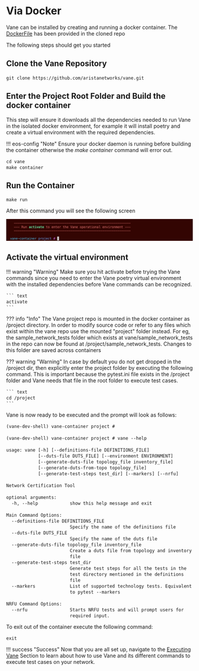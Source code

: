 # Via Docker

Vane can be installed by creating and running a docker container.
The [DockerFile](https://github.com/aristanetworks/vane/blob/develop/Dockerfile)
has been provided in the cloned repo

The following steps should get you started

## Clone the Vane Repository

``` text
git clone https://github.com/aristanetworks/vane.git
```

## Enter the Project Root Folder and Build the docker container

This step will ensure it downloads all the dependencies needed to
run Vane in the isolated docker environment, for example it will install
poetry and create a virtual environment with the required dependencies.

!!! eos-config "Note"
    Ensure your docker daemon is running before building the container
    otherwise the *make container* command will error out.

``` text
cd vane
make container
```

## Run the Container

``` text
make run
```

After this command you will see the following screen

![Screenshot](../images/activate_vane.png)

## Activate the virtual environment

!!! warning "Warning"
    Make sure you hit activate before trying the Vane commands
    since you need to enter the Vane poetry virtual environment
    with the installed dependencies before Vane commands can be recognized.

    ``` text
    activate
    ```

??? info "Info"
    The Vane project repo is mounted in the docker container as /project directory.
    In order to modify source code or refer to any files which exist within the
    vane repo use the mounted "project" folder instead.
    For eg, the sample_network_tests folder which exists at vane/sample_network_tests
    in the repo can now be found at /project/sample_network_tests.
    Changes to this folder are saved across containers

??? warning "Warning"
    In case by default you do not get dropped in the /project dir,
    then explicitly enter the project folder by executing the following command.
    This is important because the pytest.ini file exists in the /project folder
    and Vane needs that file in the root folder to execute test cases.

    ``` text
    cd /project
    ```

Vane is now ready to be executed and the prompt will look as follows:

``` none
(vane-dev-shell) vane-container project #

(vane-dev-shell) vane-container project # vane --help

usage: vane [-h] [--definitions-file DEFINITIONS_FILE]
            [--duts-file DUTS_FILE] [--environment ENVIRONMENT]
            [--generate-duts-file topology_file inventory_file]
            [--generate-duts-from-topo topology_file]
            [--generate-test-steps test_dir] [--markers] [--nrfu]

Network Certification Tool

optional arguments:
  -h, --help            show this help message and exit

Main Command Options:
  --definitions-file DEFINITIONS_FILE
                        Specify the name of the definitions file
  --duts-file DUTS_FILE
                        Specify the name of the duts file
  --generate-duts-file topology_file inventory_file
                        Create a duts file from topology and inventory
                        file
  --generate-test-steps test_dir
                        Generate test steps for all the tests in the
                        test directory mentioned in the definitions
                        file
  --markers             List of supported technology tests. Equivalent
                        to pytest --markers

NRFU Command Options:
  --nrfu                Starts NRFU tests and will prompt users for
                        required input.
```

To exit out of the container execute the following command:

``` text
exit
```

!!! success "Success"
    Now that you are all set up, navigate to the
    [Executing Vane](../executing_vane/executing_vane.md)
    Section to learn about how to use Vane and its different commands
    to execute test cases on your network.
